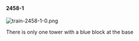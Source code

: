 #### 2458-1
![train-2458-1-0.png](https://github.com/lil-lab/nlvr/raw/master/nlvr/train/images/1/train-2458-1-0.png "train-2458-1-0.png")

There is only one tower with a blue block at the base